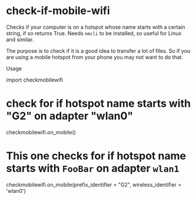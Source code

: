# check-if-mobile-wifi
Checks if your computer is on a hotspot whose name starts with a certain string, if so returns True. Needs ```nmcli``` to be installed, so useful for Linux and similar.

The purpose is to check if it is a good idea to transfer a lot of files. So if you are using a mobile hotspot from your phone you may not want to do that.

Usage

import checkmobilewifi

# check for if hotspot name starts with "G2" on adapter "wlan0"
checkmobilewifi.on_mobile() 

# This one checks for if hotspot name starts with ```FooBar``` on adapter ```wlan1```
checkmobilewifi.on_mobile(prefix_identifier = "G2", wireless_identifier = 'wlan0')
